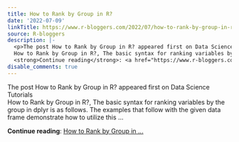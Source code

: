 ```yaml
---
title: How to Rank by Group in R?
date: '2022-07-09'
linkTitle: https://www.r-bloggers.com/2022/07/how-to-rank-by-group-in-r/
source: R-bloggers
description: |-
  <p>The post How to Rank by Group in R? appeared first on Data Science Tutorials<br />
  How to Rank by Group in R?, The basic syntax for ranking variables by the group in dplyr is as follows. The examples that follow with the given data frame demonstrate how to utilize this ...</p>
  <strong>Continue reading</strong>: <a href="https://www.r-bloggers.com/2022/07/how-to-rank-by-group-in-r/">How to Rank by Group in ...
disable_comments: true
---
```

<p>The post How to Rank by Group in R? appeared first on Data Science Tutorials<br />
How to Rank by Group in R?, The basic syntax for ranking variables by the group in dplyr is as follows. The examples that follow with the given data frame demonstrate how to utilize this ...</p>
<strong>Continue reading</strong>: <a href="https://www.r-bloggers.com/2022/07/how-to-rank-by-group-in-r/">How to Rank by Group in ...